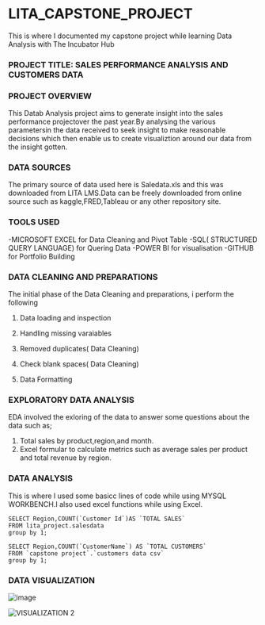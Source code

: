 # LITA_CAPSTONE_PROJECT
This is where I documented  my capstone project while learning Data Analysis with The Incubator Hub

### PROJECT TITLE: SALES PERFORMANCE ANALYSIS AND CUSTOMERS DATA


### PROJECT OVERVIEW
This Datab Analysis project aims to generate insight into the sales performance projectover the past year.By analysing the various parametersin the data  received to seek insight to make reasonable decisions which then enable us to create visualiztion around our data from the insight gotten.

### DATA SOURCES
The primary source of data used here is Saledata.xls and this was downloaded from LITA LMS.Data can be freely downloaded from online source such as kaggle,FRED,Tableau or any other repository site.


### TOOLS USED
-MICROSOFT EXCEL for Data Cleaning and Pivot Table
-SQL( STRUCTURED QUERY LANGUAGE) for Quering Data
-POWER BI for visualisation
-GITHUB for Portfolio Building

### DATA CLEANING AND PREPARATIONS
The initial phase of the Data Cleaning and preparations, i perform the following
1. Data loading and inspection
2. Handling missing varaiables
   
4. Removed duplicates( Data Cleaning)
5. Check blank spaces( Data Cleaning)
6. Data Formatting
   
### EXPLORATORY DATA ANALYSIS
EDA involved the exloring of the data to answer some questions about the data such as;
1. Total sales by product,region,and month.
2. Excel formular to calculate metrics such as average sales per product and total revenue by region.

### DATA ANALYSIS
This is where I used some basicc lines of code while using MYSQL WORKBENCH.I also used excel functions while using Excel.
```SQL(SALESDATA)
SELECT Region,COUNT(`Customer Id`)AS `TOTAL SALES` 
FROM lita_project.salesdata
group by 1;
```

```SQL(CUSTOMERDATA)
SELECT Region,COUNT(`CustomerName`) AS `TOTAL CUSTOMERS`
FROM `capstone project`.`customers data csv`
group by 1;
```

### DATA VISUALIZATION

![image](https://github.com/user-attachments/assets/fc1481fd-baf2-4aa4-88fd-f1975fc33ee4)

![VISUALIZATION 2](https://github.com/user-attachments/assets/c4d2e781-f18e-41e1-bb14-3d69389f9583)







